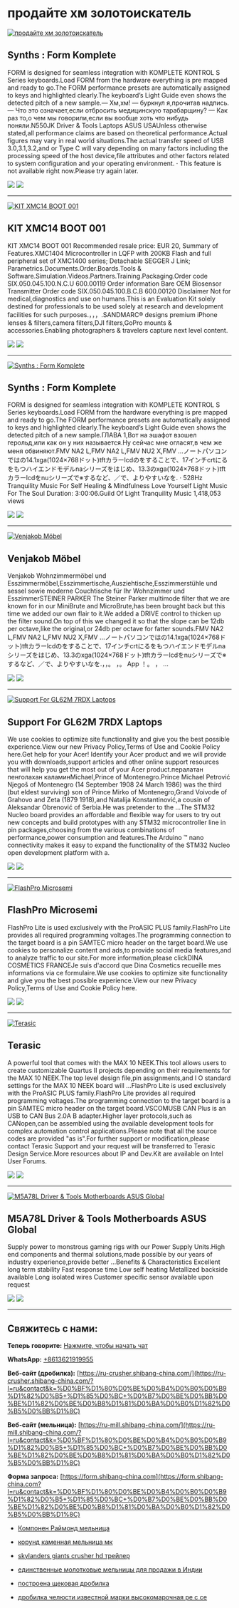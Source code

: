 # продайте хм золотоискатель

<a href="https://swt.shibang-china.com/?l=ru&img&k=%D0%BF%D1%80%D0%BE%D0%B4%D0%B0%D0%B9%D1%82%D0%B5+%D1%85%D0%BC+%D0%B7%D0%BE%D0%BB%D0%BE%D1%82%D0%BE%D0%B8%D1%81%D0%BA%D0%B0%D1%82%D0%B5%D0%BB%D1%8C" target="_blank">![продайте хм золотоискатель](http://static.shibang-china.com/all-800x300/474.jpg)</a>

## Synths : Form Komplete
FORM is designed for seamless integration with KOMPLETE KONTROL S Series keyboards.Load FORM from the hardware everything is pre mapped and ready to go.The FORM performance presets are automatically assigned to keys and highlighted clearly.The keyboard’s Light Guide even shows the detected pitch of a new sample.— Хм,хм! — буркнул я,прочитав надпись.— Что это означает,если отбросить медицинскую тарабарщину? — Как раз то,о чем мы говорили,если вы вообще хоть что нибудь поняли.N550JK Driver &amp; Tools Laptops ASUS USAUnless otherwise stated,all performance claims are based on theoretical performance.Actual figures may vary in real world situations.The actual transfer speed of USB 3.0,3.1,3.2,and or Type C will vary depending on many factors including the processing speed of the host device,file attributes and other factors related to system configuration and your operating environment.&nbsp;&#0183;&#32;This feature is not available right now.Please try again later.


<a href="https://whatsapp.shibangsoft.com/WhatsApp.php" target="_blank" title="WhatsApp">![](http://static.shibang-china.com/icon/whatsapp.png)</a> <a href="https://swt.shibang-china.com/?l=ru&icon&k=%D0%BF%D1%80%D0%BE%D0%B4%D0%B0%D0%B9%D1%82%D0%B5+%D1%85%D0%BC+%D0%B7%D0%BE%D0%BB%D0%BE%D1%82%D0%BE%D0%B8%D1%81%D0%BA%D0%B0%D1%82%D0%B5%D0%BB%D1%8C" target="_blank">![](http://static.shibang-china.com/icon/chat-ru.png)</a>

---

<a href="https://swt.shibang-china.com/?l=ru&img&k=%D0%BF%D1%80%D0%BE%D0%B4%D0%B0%D0%B9%D1%82%D0%B5+%D1%85%D0%BC+%D0%B7%D0%BE%D0%BB%D0%BE%D1%82%D0%BE%D0%B8%D1%81%D0%BA%D0%B0%D1%82%D0%B5%D0%BB%D1%8C" target="_blank">![KIT XMC14 BOOT 001](http://static.shibang-china.com/all-800x300/578.jpg)</a>

## KIT XMC14 BOOT 001
KIT XMC14 BOOT 001 Recommended resale price: EUR 20, Summary of Features.XMC1404 Microcontroller in LQFP with 200KB Flash and full peripheral set of XMC1400 series; Detachable SEGGER J Link; Parametrics.Documents.Order.Boards.Tools &amp; Software.Simulation.Videos.Partners.Training.Packaging.Order code SIX.050.045.100.N.C.U 600.00119 Order information Bare OEM Biosensor Transmitter Order code SIX.050.045.100.B.C.B 600.00120 Disclaimer Not for medical,diagnostics and use on humans.This is an Evaluation Kit solely destined for professionals to be used solely at research and development facilities for such purposes.，，，.SANDMARC&#174; designs premium iPhone lenses &amp; filters,camera filters,DJI filters,GoPro mounts &amp; accessories.Enabling photographers &amp; travelers capture next level content.


<a href="https://whatsapp.shibangsoft.com/WhatsApp.php" target="_blank" title="WhatsApp">![](http://static.shibang-china.com/icon/whatsapp.png)</a> <a href="https://swt.shibang-china.com/?l=ru&icon&k=%D0%BF%D1%80%D0%BE%D0%B4%D0%B0%D0%B9%D1%82%D0%B5+%D1%85%D0%BC+%D0%B7%D0%BE%D0%BB%D0%BE%D1%82%D0%BE%D0%B8%D1%81%D0%BA%D0%B0%D1%82%D0%B5%D0%BB%D1%8C" target="_blank">![](http://static.shibang-china.com/icon/chat-ru.png)</a>

---

<a href="https://swt.shibang-china.com/?l=ru&img&k=%D0%BF%D1%80%D0%BE%D0%B4%D0%B0%D0%B9%D1%82%D0%B5+%D1%85%D0%BC+%D0%B7%D0%BE%D0%BB%D0%BE%D1%82%D0%BE%D0%B8%D1%81%D0%BA%D0%B0%D1%82%D0%B5%D0%BB%D1%8C" target="_blank">![Synths : Form Komplete](http://static.shibang-china.com/all-800x300/482.jpg)</a>

## Synths : Form Komplete
FORM is designed for seamless integration with KOMPLETE KONTROL S Series keyboards.Load FORM from the hardware everything is pre mapped and ready to go.The FORM performance presets are automatically assigned to keys and highlighted clearly.The keyboard’s Light Guide even shows the detected pitch of a new sample.ГЛАВА 1,Вот на эшафот взошел герольд,или как он у них называется.Ну сейчас мне огласят,в чем же меня обвиняют.FMV NA2 L,FMV NA2 L,FMV NU2 X,FMV …ノートパソコンではの14.1xga(1024&#215;768ドット)tftカラーlcdのをすることで、17インチcrtにるをもつハイエンドモデルnaシリーズをはじめ、13.3のxga(1024&#215;768ドット)tftカラーlcdをnuシリーズで※するなど、／で、よりやすいなを.&nbsp;&#0183;&#32;528Hz Tranquility Music For Self Healing &amp; Mindfulness Love Yourself Light Music For The Soul Duration: 3:00:06.Guild Of Light Tranquility Music 1,418,053 views


<a href="https://whatsapp.shibangsoft.com/WhatsApp.php" target="_blank" title="WhatsApp">![](http://static.shibang-china.com/icon/whatsapp.png)</a> <a href="https://swt.shibang-china.com/?l=ru&icon&k=%D0%BF%D1%80%D0%BE%D0%B4%D0%B0%D0%B9%D1%82%D0%B5+%D1%85%D0%BC+%D0%B7%D0%BE%D0%BB%D0%BE%D1%82%D0%BE%D0%B8%D1%81%D0%BA%D0%B0%D1%82%D0%B5%D0%BB%D1%8C" target="_blank">![](http://static.shibang-china.com/icon/chat-ru.png)</a>

---

<a href="https://swt.shibang-china.com/?l=ru&img&k=%D0%BF%D1%80%D0%BE%D0%B4%D0%B0%D0%B9%D1%82%D0%B5+%D1%85%D0%BC+%D0%B7%D0%BE%D0%BB%D0%BE%D1%82%D0%BE%D0%B8%D1%81%D0%BA%D0%B0%D1%82%D0%B5%D0%BB%D1%8C" target="_blank">![Venjakob M&#246;bel](http://static.shibang-china.com/all-800x300/408.jpg)</a>

## Venjakob M&#246;bel
Venjakob Wohnzimmerm&#246;bel und Esszimmerm&#246;bel,Esszimmertische,Ausziehtische,Esszimmerst&#252;hle und sessel sowie moderne Couchtische f&#252;r Ihr Wohnzimmer und EsszimmerSTEINER PARKER The Steiner Parker multimode filter that we are known for in our MiniBrute and MicroBrute,has been brought back but this time we added our own flair to it.We added a DRIVE control to thicken up the filter sound.On top of this we changed it so that the slope can be 12db per octave,like the original,or 24db per octave for fatter sounds.FMV NA2 L,FMV NA2 L,FMV NU2 X,FMV …ノートパソコンではの14.1xga(1024&#215;768ドット)tftカラーlcdのをすることで、17インチcrtにるをもつハイエンドモデルnaシリーズをはじめ、13.3のxga(1024&#215;768ドット)tftカラーlcdをnuシリーズで※するなど、／で、よりやすいなを.，，。 ，。 App ！。 ， …


<a href="https://whatsapp.shibangsoft.com/WhatsApp.php" target="_blank" title="WhatsApp">![](http://static.shibang-china.com/icon/whatsapp.png)</a> <a href="https://swt.shibang-china.com/?l=ru&icon&k=%D0%BF%D1%80%D0%BE%D0%B4%D0%B0%D0%B9%D1%82%D0%B5+%D1%85%D0%BC+%D0%B7%D0%BE%D0%BB%D0%BE%D1%82%D0%BE%D0%B8%D1%81%D0%BA%D0%B0%D1%82%D0%B5%D0%BB%D1%8C" target="_blank">![](http://static.shibang-china.com/icon/chat-ru.png)</a>

---

<a href="https://swt.shibang-china.com/?l=ru&img&k=%D0%BF%D1%80%D0%BE%D0%B4%D0%B0%D0%B9%D1%82%D0%B5+%D1%85%D0%BC+%D0%B7%D0%BE%D0%BB%D0%BE%D1%82%D0%BE%D0%B8%D1%81%D0%BA%D0%B0%D1%82%D0%B5%D0%BB%D1%8C" target="_blank">![Support For GL62M 7RDX Laptops](http://static.shibang-china.com/all-800x300/489.jpg)</a>

## Support For GL62M 7RDX Laptops
We use cookies to optimize site functionality and give you the best possible experience.View our new Privacy Policy,Terms of Use and Cookie Policy here.Get help for your Acer! Identify your Acer product and we will provide you with downloads,support articles and other online support resources that will help you get the most out of your Acer product.пералатан пенголахан каламинMichael,Prince of Montenegro.Prince Michael Petrović Njegoš of Montenegro (14 September 1908 24 March 1986) was the third (but eldest surviving) son of Prince Mirko of Montenegro,Grand Voivode of Grahovo and Zeta (1879 1918),and Natalija Konstantinović,a cousin of Aleksandar Obrenović of Serbia.He was pretender to the …The STM32 Nucleo board provides an affordable and flexible way for users to try out new concepts and build prototypes with any STM32 microcontroller line in pin packages,choosing from the various combinations of performance,power consumption and features.The Arduino ™ nano connectivity makes it easy to expand the functionality of the STM32 Nucleo open development platform with a.


<a href="https://whatsapp.shibangsoft.com/WhatsApp.php" target="_blank" title="WhatsApp">![](http://static.shibang-china.com/icon/whatsapp.png)</a> <a href="https://swt.shibang-china.com/?l=ru&icon&k=%D0%BF%D1%80%D0%BE%D0%B4%D0%B0%D0%B9%D1%82%D0%B5+%D1%85%D0%BC+%D0%B7%D0%BE%D0%BB%D0%BE%D1%82%D0%BE%D0%B8%D1%81%D0%BA%D0%B0%D1%82%D0%B5%D0%BB%D1%8C" target="_blank">![](http://static.shibang-china.com/icon/chat-ru.png)</a>

---

<a href="https://swt.shibang-china.com/?l=ru&img&k=%D0%BF%D1%80%D0%BE%D0%B4%D0%B0%D0%B9%D1%82%D0%B5+%D1%85%D0%BC+%D0%B7%D0%BE%D0%BB%D0%BE%D1%82%D0%BE%D0%B8%D1%81%D0%BA%D0%B0%D1%82%D0%B5%D0%BB%D1%8C" target="_blank">![FlashPro Microsemi](http://static.shibang-china.com/all-800x300/1295.jpg)</a>

## FlashPro Microsemi
FlashPro Lite is used exclusively with the ProASIC PLUS family.FlashPro Lite provides all required programming voltages.The programming connection to the target board is a pin SAMTEC micro header on the target board.We use cookies to personalize content and ads,to provide social media features,and to analyze traffic to our site.For more information,please clickDINA COSMETICS FRANCEJe suis d'accord que Dina Cosmetics recueille mes informations via ce formulaire.We use cookies to optimize site functionality and give you the best possible experience.View our new Privacy Policy,Terms of Use and Cookie Policy here.


<a href="https://whatsapp.shibangsoft.com/WhatsApp.php" target="_blank" title="WhatsApp">![](http://static.shibang-china.com/icon/whatsapp.png)</a> <a href="https://swt.shibang-china.com/?l=ru&icon&k=%D0%BF%D1%80%D0%BE%D0%B4%D0%B0%D0%B9%D1%82%D0%B5+%D1%85%D0%BC+%D0%B7%D0%BE%D0%BB%D0%BE%D1%82%D0%BE%D0%B8%D1%81%D0%BA%D0%B0%D1%82%D0%B5%D0%BB%D1%8C" target="_blank">![](http://static.shibang-china.com/icon/chat-ru.png)</a>

---

<a href="https://swt.shibang-china.com/?l=ru&img&k=%D0%BF%D1%80%D0%BE%D0%B4%D0%B0%D0%B9%D1%82%D0%B5+%D1%85%D0%BC+%D0%B7%D0%BE%D0%BB%D0%BE%D1%82%D0%BE%D0%B8%D1%81%D0%BA%D0%B0%D1%82%D0%B5%D0%BB%D1%8C" target="_blank">![Terasic](http://static.shibang-china.com/all-800x300/730.jpg)</a>

## Terasic
A powerful tool that comes with the MAX 10 NEEK.This tool allows users to create customizable Quartus II projects depending on their requirements for the MAX 10 NEEK.The top level design file,pin assignments,and I O standard settings for the MAX 10 NEEK board will …FlashPro Lite is used exclusively with the ProASIC PLUS family.FlashPro Lite provides all required programming voltages.The programming connection to the target board is a pin SAMTEC micro header on the target board.VSCOMUSB CAN Plus is an USB to CAN Bus 2.0A B adapter.Higher layer protocols,such as CANopen,can be assembled using the available development tools for complex automation control applications.Please note that all the source codes are provided &quot;as is&quot;.For further support or modification,please contact Terasic Support and your request will be transferred to Terasic Design Service.More resources about IP and Dev.Kit are available on Intel User Forums.


<a href="https://whatsapp.shibangsoft.com/WhatsApp.php" target="_blank" title="WhatsApp">![](http://static.shibang-china.com/icon/whatsapp.png)</a> <a href="https://swt.shibang-china.com/?l=ru&icon&k=%D0%BF%D1%80%D0%BE%D0%B4%D0%B0%D0%B9%D1%82%D0%B5+%D1%85%D0%BC+%D0%B7%D0%BE%D0%BB%D0%BE%D1%82%D0%BE%D0%B8%D1%81%D0%BA%D0%B0%D1%82%D0%B5%D0%BB%D1%8C" target="_blank">![](http://static.shibang-china.com/icon/chat-ru.png)</a>

---

<a href="https://swt.shibang-china.com/?l=ru&img&k=%D0%BF%D1%80%D0%BE%D0%B4%D0%B0%D0%B9%D1%82%D0%B5+%D1%85%D0%BC+%D0%B7%D0%BE%D0%BB%D0%BE%D1%82%D0%BE%D0%B8%D1%81%D0%BA%D0%B0%D1%82%D0%B5%D0%BB%D1%8C" target="_blank">![M5A78L Driver &amp; Tools Motherboards ASUS Global](http://static.shibang-china.com/all-800x300/127.jpg)</a>

## M5A78L Driver &amp; Tools Motherboards ASUS Global
Supply power to monstrous gaming rigs with our Power Supply Units.High end components and thermal solutions,made possible by our years of industry experience,provide better …Benefits &amp; Characteristics Excellent long term stability Fast response time Low self heating Metallized backside available Long isolated wires Customer specific sensor available upon request

<a href="https://whatsapp.shibangsoft.com/WhatsApp.php" target="_blank" title="WhatsApp">![](http://static.shibang-china.com/icon/whatsapp.png)</a> <a href="https://swt.shibang-china.com/?l=ru&icon&k=%D0%BF%D1%80%D0%BE%D0%B4%D0%B0%D0%B9%D1%82%D0%B5+%D1%85%D0%BC+%D0%B7%D0%BE%D0%BB%D0%BE%D1%82%D0%BE%D0%B8%D1%81%D0%BA%D0%B0%D1%82%D0%B5%D0%BB%D1%8C" target="_blank">![](http://static.shibang-china.com/icon/chat-ru.png)</a>

---
## Свяжитесь с нами:

**Теперь говорите:** [Нажмите, чтобы начать чат](https://swt.shibang-china.com?l=ru&contact&k=%D0%BF%D1%80%D0%BE%D0%B4%D0%B0%D0%B9%D1%82%D0%B5+%D1%85%D0%BC+%D0%B7%D0%BE%D0%BB%D0%BE%D1%82%D0%BE%D0%B8%D1%81%D0%BA%D0%B0%D1%82%D0%B5%D0%BB%D1%8C)

**WhatsApp:**  [+8613621919955](https://whatsapp.shibangsoft.com/WhatsApp.php)

**Веб-сайт (дробилка):** [https://ru-crusher.shibang-china.com/](https://ru-crusher.shibang-china.com/?l=ru&contact&k=%D0%BF%D1%80%D0%BE%D0%B4%D0%B0%D0%B9%D1%82%D0%B5+%D1%85%D0%BC+%D0%B7%D0%BE%D0%BB%D0%BE%D1%82%D0%BE%D0%B8%D1%81%D0%BA%D0%B0%D1%82%D0%B5%D0%BB%D1%8C)

**Веб-сайт (мельница):** [https://ru-mill.shibang-china.com/](https://ru-mill.shibang-china.com/?l=ru&contact&k=%D0%BF%D1%80%D0%BE%D0%B4%D0%B0%D0%B9%D1%82%D0%B5+%D1%85%D0%BC+%D0%B7%D0%BE%D0%BB%D0%BE%D1%82%D0%BE%D0%B8%D1%81%D0%BA%D0%B0%D1%82%D0%B5%D0%BB%D1%8C)

**Форма запроса:** [https://form.shibang-china.com](https://form.shibang-china.com?l=ru&contact&k=%D0%BF%D1%80%D0%BE%D0%B4%D0%B0%D0%B9%D1%82%D0%B5+%D1%85%D0%BC+%D0%B7%D0%BE%D0%BB%D0%BE%D1%82%D0%BE%D0%B8%D1%81%D0%BA%D0%B0%D1%82%D0%B5%D0%BB%D1%8C)

* [Компонен Раймонд мельница](../123/%D0%9A%D0%BE%D0%BC%D0%BF%D0%BE%D0%BD%D0%B5%D0%BD%20%D0%A0%D0%B0%D0%B9%D0%BC%D0%BE%D0%BD%D0%B4%20%D0%BC%D0%B5%D0%BB%D1%8C%D0%BD%D0%B8%D1%86%D0%B0.md)

* [корунд каменная мельница мк](../125/%D0%BA%D0%BE%D1%80%D1%83%D0%BD%D0%B4%20%D0%BA%D0%B0%D0%BC%D0%B5%D0%BD%D0%BD%D0%B0%D1%8F%20%D0%BC%D0%B5%D0%BB%D1%8C%D0%BD%D0%B8%D1%86%D0%B0%20%D0%BC%D0%BA.md)

* [skylanders giants crusher hd трейлер](../122/skylanders%20giants%20crusher%20hd%20%D1%82%D1%80%D0%B5%D0%B9%D0%BB%D0%B5%D1%80.md)

* [единственные молотковые мельницы для продажи в Индии](../124/%D0%B5%D0%B4%D0%B8%D0%BD%D1%81%D1%82%D0%B2%D0%B5%D0%BD%D0%BD%D1%8B%D0%B5%20%D0%BC%D0%BE%D0%BB%D0%BE%D1%82%D0%BA%D0%BE%D0%B2%D1%8B%D0%B5%20%D0%BC%D0%B5%D0%BB%D1%8C%D0%BD%D0%B8%D1%86%D1%8B%20%D0%B4%D0%BB%D1%8F%20%D0%BF%D1%80%D0%BE%D0%B4%D0%B0%D0%B6%D0%B8%20%D0%B2%20%D0%98%D0%BD%D0%B4%D0%B8%D0%B8.md)

* [построена щековая дробилка](../124/%D0%BF%D0%BE%D1%81%D1%82%D1%80%D0%BE%D0%B5%D0%BD%D0%B0%20%D1%89%D0%B5%D0%BA%D0%BE%D0%B2%D0%B0%D1%8F%20%D0%B4%D1%80%D0%BE%D0%B1%D0%B8%D0%BB%D0%BA%D0%B0.md)

* [дробилка челюсти известной марки высокомарочная pe с ce](../122/%D0%B4%D1%80%D0%BE%D0%B1%D0%B8%D0%BB%D0%BA%D0%B0%20%D1%87%D0%B5%D0%BB%D1%8E%D1%81%D1%82%D0%B8%20%D0%B8%D0%B7%D0%B2%D0%B5%D1%81%D1%82%D0%BD%D0%BE%D0%B9%20%D0%BC%D0%B0%D1%80%D0%BA%D0%B8%20%D0%B2%D1%8B%D1%81%D0%BE%D0%BA%D0%BE%D0%BC%D0%B0%D1%80%D0%BE%D1%87%D0%BD%D0%B0%D1%8F%20pe%20%D1%81%20ce.md)
